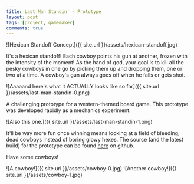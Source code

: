 ```yaml
---
title: Last Man Standin' - Prototype
layout: post
tags: [project, gamemaker]
comments: true
---
```


![Hexican Standoff Concept]({{ site.url }}/assets/hexican-standoff.jpg)

It's a hexican standoff! Each cowboy points his gun at another, frozen with the intensity of the moment! As the hand of god, your goal is to kill all the pesky cowboys in one go by picking them up and dropping them, one or two at a time. A cowboy's gun always goes off when he falls or gets shot.

![Aaaaand here's what it ACTUALLY looks like so far]({{ site.url }}/assets/last-man-standin-0.png)

A challenging prototype for a western-themed board game. This prototype was developed rapidly as a mechanics experiment.

![Also this one.]({{ site.url }}/assets/last-man-standin-1.png)

It'll be way more fun once winning means looking at a field of bleeding, dead cowboys instead of boring glowy hexes. The source (and the latest build) for the prototype can be found [here](https://github.com/stett/last-man-standin) on github.

Have some cowboys!

![A cowboy!]({{ site.url }}/assets/cowboy-0.jpg)
![Another cowboy!]({{ site.url }}/assets/cowboy-1.jpg)
